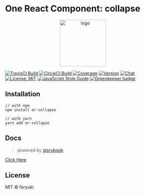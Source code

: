 # One React Component: collapse

<p align="center"><img width="150" src="https://cdn.rawgit.com/one-react/assets/master/logo%402x.png" alt="logo"></p>

[![TravisCI Build](https://img.shields.io/travis/one-react/collapse.svg)](https://travis-ci.org/one-react/collapse)
[![CircieCI Build](https://img.shields.io/circleci/project/github/one-react/collapse.svg)](https://circleci.com/gh/one-react/collapse)
[![Coverage](https://img.shields.io/codecov/c/github/one-react/collapse.svg)](https://codecov.io/gh/one-react/collapse) 
[![Version](https://img.shields.io/npm/v/or-collapse.svg)](https://www.npmjs.com/package/or-collapse)
[![Chat](https://img.shields.io/gitter/room/one-react-org/Lobby.svg)](https://gitter.im/one-react-org/Lobby)
[![License: MIT](https://img.shields.io/badge/License-MIT-brightgreen.svg)](https://opensource.org/licenses/MIT)
[![JavaScript Style Guide](https://img.shields.io/badge/code_style-standard-brightgreen.svg)](https://standardjs.com)
[![Greenkeeper badge](https://badges.greenkeeper.io/one-react/collapse.svg)](https://greenkeeper.io/) 

## Installation
```
// with npm
npm install or-collapse

// with yarn
yarn add or-collapse
```

## Docs
> powered by [storybook](https://storybook.js.org/)

[Click Here](https://one-react.github.io/collapse)

## License

MIT &copy; foryuki
